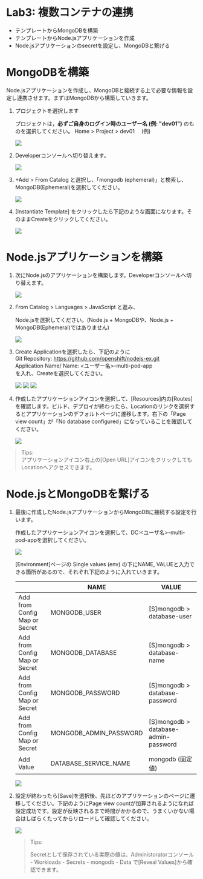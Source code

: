 # Lab3: 複数コンテナの連携

- テンプレートからMongoDBを構築
- テンプレートからNode.jsアプリケーションを作成
- Node.jsアプリケーションのsecretを設定し、MongoDBと繋げる

# MongoDBを構築
Node.jsアプリケーションを作成し、MongoDBと接続する上で必要な情報を設定し連携させます。まずはMongoDBから構築していきます。

1. プロジェクトを選択します

    プロジェクトは，**必ずご自身のログイン時のユーザー名 (例: "dev01")** のものを選択してください。
    Home > Project > dev01　 (例)

    ![](images/create_application_using_existedImage_1.png)

1. Developerコンソールへ切り替えます。

    ![](images/switch_dev_console.png)

1. +Add > From Catalog と選択し、「mongodb (ephemeral)」と検索し、MongoDB(Ephemeral)を選択してください。

    ![](images/mongo1.png)

1. [Instantiate Template] をクリックしたら下記のような画面になります。そのままCreateをクリックしてください。
  
    ![](images/mongo2.png)



# Node.jsアプリケーションを構築

1. 次にNode.jsのアプリケーションを構築します。Developerコンソールへ切り替えます。

    ![](images/switch_dev_console.png)

1. From Catalog > Languages > JavaScript と進み、

   Node.jsを選択してください。(Node.js + MongoDBや、Node.js + MongoDB(Ephemeral)ではありません)

   ![](images/node1.png)

2. Create Applicationを選択したら、下記のように  
 Git Repository:  https://github.com/openshift/nodejs-ex.git  
 Application Name/ Name: <ユーザー名>-multi-pod-app  
を入れ、Createを選択してください。

   ![](images/node2-1.png)
   ![](images/node2-2.png)
   ![](images/node2-3.png)

3. 作成したアプリケーションアイコンを選択して、[Resources]内の[Routes]を確認します。ビルド、デプロイが終わったら、Locationのリンクを選択するとアプリケーションのデフォルトページに遷移します。右下の「Page view count」が「No database configured」になっていることを確認してください。

   ![](images/node3.png)


> Tips:  
> アプリケーションアイコン右上の[Open URL]アイコンをクリックしてもLocationへアクセスできます。


# Node.jsとMongoDBを繋げる

1. 最後に作成したNode.jsアプリケーションからMongoDBに接続する設定を行います。

   作成したアプリケーションアイコンを選択して、DC:<ユーザ名>-multi-pod-appを選択してください。

   ![](images/node_mongo1-1.png)

   [Environment]ページの Single values (env) の下にNAME, VALUEと入力できる箇所があるので、それぞれ下記のように入れていきます。

   | | NAME                   | VALUE                            |
   |-- | ---------------------- | -------------------------------- |
   |Add from Config Map or Secret | MONGODB_USER           | [S]mongodb > database-user|
   |Add from Config Map or Secret | MONGODB_DATABASE       | [S]mongodb > database-name|  |
   |Add from Config Map or Secret | MONGODB_PASSWORD       | [S]mongodb > database-password| |
   |Add from Config Map or Secret | MONGODB_ADMIN_PASSWORD | [S]mongodb > database-admin-password| |
   |Add Value | DATABASE_SERVICE_NAME  | mongodb (固定値)                 |

   ![](images/node_mongo1-2.png)

2. 設定が終わったら[Save]を選択後、先ほどのアプリケーションのページに遷移してください。下記のようにPage view countが加算されるようになれば設定成功です。設定が反映されるまで時間がかかるので、うまくいかない場合はしばらくたってからリロードして確認してください。

   ![](images/node_mongo2.png)

    >Tips:
    >
    >Secretとして保存されている実際の値は、Administoratorコンソール - Workloads - Secrets - mongodb - Data で[Reveal Values]から確認できます。
